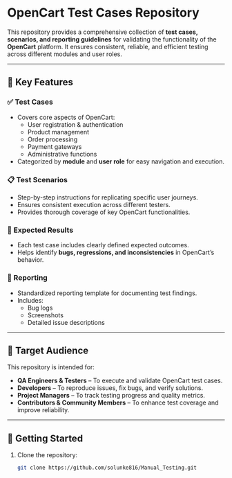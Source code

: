 
# OpenCart Test Cases Repository

This repository provides a comprehensive collection of **test cases, scenarios, and reporting guidelines** for validating the functionality of the **OpenCart** platform. It ensures consistent, reliable, and efficient testing across different modules and user roles.

---

## 📌 Key Features

### ✅ Test Cases
- Covers core aspects of OpenCart:
  - User registration & authentication
  - Product management
  - Order processing
  - Payment gateways
  - Administrative functions
- Categorized by **module** and **user role** for easy navigation and execution.

### 📋 Test Scenarios
- Step-by-step instructions for replicating specific user journeys.
- Ensures consistent execution across different testers.
- Provides thorough coverage of key OpenCart functionalities.

### 🎯 Expected Results
- Each test case includes clearly defined expected outcomes.
- Helps identify **bugs, regressions, and inconsistencies** in OpenCart’s behavior.

### 📝 Reporting
- Standardized reporting template for documenting test findings.
- Includes:
  - Bug logs
  - Screenshots
  - Detailed issue descriptions

---

## 👥 Target Audience
This repository is intended for:
- **QA Engineers & Testers** – To execute and validate OpenCart test cases.  
- **Developers** – To reproduce issues, fix bugs, and verify solutions.  
- **Project Managers** – To track testing progress and quality metrics.  
- **Contributors & Community Members** – To enhance test coverage and improve reliability.  

---

## 🚀 Getting Started

1. Clone the repository:
   ```bash
   git clone https://github.com/solunke816/Manual_Testing.git
